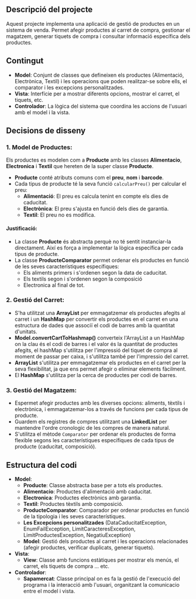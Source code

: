 ## Descripció del projecte

Aquest projecte implementa una aplicació de gestió de productes en un sistema de venda. Permet afegir productes al carret de compra, gestionar el magatzem, generar tiquets de compra i consultar informació específica dels productes.

## Contingut

- **Model**: Conjunt de classes que defineixen els productes (Alimentació, Electrònica, Textil) i les operacions que poden realitzar-se sobre ells, el comparator i les excepcions personalitzades.
- **Vista**: Interfície per a mostrar diferents opcions, mostrar el carret, el tiquets, etc.
- **Controlador**: La lògica del sistema que coordina les accions de l'usuari amb el model i la vista.

## Decisions de disseny

### 1. **Model de Productes:**

Els productes es modelen com a **Producte** amb les classes **Alimentacio**, **Electronica** i **Textil** que hereten de la super classe **Producte**.

- **Producte** conté atributs comuns com el **preu**, **nom** i **barcode**.
- Cada tipus de producte té la seva funció `calcularPreu()` per calcular el preu:
    - **Alimentació**: El preu es calcula tenint en compte els dies de caducitat.
    - **Electrònica**: El preu s'ajusta en funció dels dies de garantia.
    - **Textil**: El preu no es modifica.

#### Justificació:

- La classe **Producte** és abstracta perquè no té sentit instanciar-la directament. Així es força a implementar la lògica específica per cada tipus de producte.
- La classe **ProducteComparator** permet ordenar els productes en funció de les seves característiques específiques:
    -  Els aliments primers i s'ordenen segon la data de caducitat.
    -  Els textils segon i s'ordenen segon la composició
    -  Electronica al final de tot.

### 2. **Gestió del Carret:**

- S'ha utilitzat una **ArrayList** per emmagatzemar els productes afegits al carret i un **HashMap** per convertir els productes en el carret en una estructura de dades que associï el codi de barres amb la quantitat d'unitats.
- **Model.convertCartToHashmap()** converteix l'ArrayList a un HashMap on la clau és el codi de barres i el valor és la quantitat de productes afegits, el hashMap s'utilitza per l'impressió del tiquet de compra al moment de passar per caixa, i s'utilitza també per l'impressio del carret.
- **ArrayList** s'utilitza per emmagatzemar els productes en el carret per la seva flexibilitat, ja que ens permet afegir o eliminar elements fàcilment.
- El **HashMap** s'utilitza per la cerca de productes per codi de barres.

### 3. **Gestió del Magatzem:**

- Espermet afegir productes amb les diverses opcions: aliments, tèxtils i electrònica, i emmagatzemar-los a través de funcions per cada tipus de producte.
- Guardem els registres de compres utilitzant una **LinkedList** per mantendre l'ordre cronologic de les compres de manera natural.
- S'utilitza el mètode `Comparator` per ordenar els productes de forma flexible segons les característiques específiques de cada tipus de producte (caducitat, composició).
## Estructura del codi

- **Model**:
    - **Producte**: Classe abstracta base per a tots els productes.
    - **Alimentacio**: Productes d'alimentació amb caducitat.
    - **Electronica**: Productes electrònics amb garantia.
    - **Textil**: Productes tèxtils amb composició.
    - **ProducteComparator**: Comparador per ordenar productes en funció de la tipologia i les seves característiques.
    - **Les Excepcions personalitzades** (DataCaducitatException, EnumFailException, LimitCaracteresException, LimitProductesException, NegatiuException)
    - **Model**: Gestió dels productes al carret i les operacions relacionades (afegir productes, verificar duplicats, generar tiquets).
- **Vista**:
    - **View**: Classe amb funcions estàtiques per mostrar els menús, el carret, els tiquets de compra ... etc.
- **Controlador**:
    - **Sapamercat**: Classe principal on es fa la gestió de l'execució del programa i la interacció amb l'usuari, organitzant la comunicacio entre el model i vista.